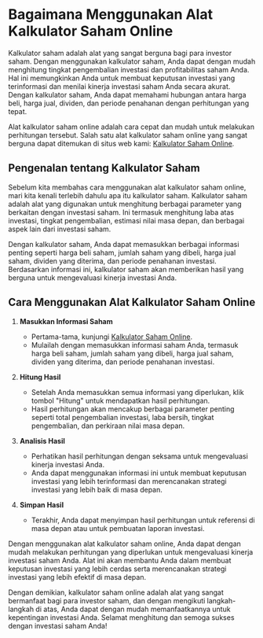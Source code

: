 Bagaimana Menggunakan Alat Kalkulator Saham Online
==================================================

Kalkulator saham adalah alat yang sangat berguna bagi para investor saham. Dengan menggunakan kalkulator saham, Anda dapat dengan mudah menghitung tingkat pengembalian investasi dan profitabilitas saham Anda. Hal ini memungkinkan Anda untuk membuat keputusan investasi yang terinformasi dan menilai kinerja investasi saham Anda secara akurat. Dengan kalkulator saham, Anda dapat memahami hubungan antara harga beli, harga jual, dividen, dan periode penahanan dengan perhitungan yang tepat.

Alat kalkulator saham online adalah cara cepat dan mudah untuk melakukan perhitungan tersebut. Salah satu alat kalkulator saham online yang sangat berguna dapat ditemukan di situs web kami: [Kalkulator Saham Online](https://www.onlinecalculatorsfree.com/id/financial/stock-calculator.html).

Pengenalan tentang Kalkulator Saham
-----------------------------------

Sebelum kita membahas cara menggunakan alat kalkulator saham online, mari kita kenali terlebih dahulu apa itu kalkulator saham. Kalkulator saham adalah alat yang digunakan untuk menghitung berbagai parameter yang berkaitan dengan investasi saham. Ini termasuk menghitung laba atas investasi, tingkat pengembalian, estimasi nilai masa depan, dan berbagai aspek lain dari investasi saham.

Dengan kalkulator saham, Anda dapat memasukkan berbagai informasi penting seperti harga beli saham, jumlah saham yang dibeli, harga jual saham, dividen yang diterima, dan periode penahanan investasi. Berdasarkan informasi ini, kalkulator saham akan memberikan hasil yang berguna untuk mengevaluasi kinerja investasi Anda.

Cara Menggunakan Alat Kalkulator Saham Online
---------------------------------------------

1. **Masukkan Informasi Saham**
    
    
    - Pertama-tama, kunjungi [Kalkulator Saham Online](https://www.onlinecalculatorsfree.com/id/financial/stock-calculator.html).
    - Mulailah dengan memasukkan informasi saham Anda, termasuk harga beli saham, jumlah saham yang dibeli, harga jual saham, dividen yang diterima, dan periode penahanan investasi.
2. **Hitung Hasil**
    
    
    - Setelah Anda memasukkan semua informasi yang diperlukan, klik tombol "Hitung" untuk mendapatkan hasil perhitungan.
    - Hasil perhitungan akan mencakup berbagai parameter penting seperti total pengembalian investasi, laba bersih, tingkat pengembalian, dan perkiraan nilai masa depan.
3. **Analisis Hasil**
    
    
    - Perhatikan hasil perhitungan dengan seksama untuk mengevaluasi kinerja investasi Anda.
    - Anda dapat menggunakan informasi ini untuk membuat keputusan investasi yang lebih terinformasi dan merencanakan strategi investasi yang lebih baik di masa depan.
4. **Simpan Hasil**
    
    
    - Terakhir, Anda dapat menyimpan hasil perhitungan untuk referensi di masa depan atau untuk pembuatan laporan investasi.

Dengan menggunakan alat kalkulator saham online, Anda dapat dengan mudah melakukan perhitungan yang diperlukan untuk mengevaluasi kinerja investasi saham Anda. Alat ini akan membantu Anda dalam membuat keputusan investasi yang lebih cerdas serta merencanakan strategi investasi yang lebih efektif di masa depan.

Dengan demikian, kalkulator saham online adalah alat yang sangat bermanfaat bagi para investor saham, dan dengan mengikuti langkah-langkah di atas, Anda dapat dengan mudah memanfaatkannya untuk kepentingan investasi Anda. Selamat menghitung dan semoga sukses dengan investasi saham Anda!